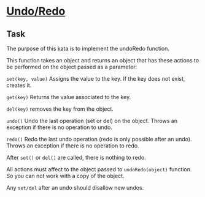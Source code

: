[Undo/Redo](https://www.codewars.com/kata/undo-slash-redo)
=

## Task
The purpose of this kata is to implement the undoRedo function.

This function takes an object and returns an object that has these actions to be performed on the object passed as a parameter:

`set(key, value)` Assigns the value to the key. If the key does not exist, creates it.

`get(key)` Returns the value associated to the key.

`del(key)` removes the key from the object.

`undo()` Undo the last operation (set or del) on the object. Throws an exception if there is no operation to undo.

`redo()` Redo the last undo operation (redo is only possible after an undo). Throws an exception if there is no operation to redo.

After `set()` or `del()` are called, there is nothing to redo.

All actions must affect to the object passed to `undoRedo(object)` function. So you can not work with a copy of the object.

Any `set/del` after an undo should disallow new undos.
